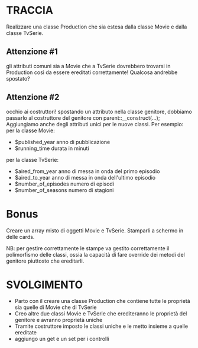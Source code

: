 # TRACCIA

Realizzare una classe Production che sia estesa dalla classe Movie e dalla classe TvSerie.

## Attenzione #1

gli attributi comuni sia a Movie che a TvSerie dovrebbero trovarsi in Production così da essere ereditati correttamente! Qualcosa andrebbe spostato?

## Attenzione #2

occhio ai costruttori! spostando un attributo nella classe genitore, dobbiamo passarlo al costruttore del genitore con parent::\_\_construct(...);
Aggiungiamo anche degli attributi unici per le nuove classi. Per esempio:
per la classe Movie:

- $published_year anno di pubblicazione
- $running_time durata in minuti

per la classe TvSerie:

- $aired_from_year anno di messa in onda del primo episodio
- $aired_to_year anno di messa in onda dell'ultimo episodio
- $number_of_episodes numero di episodi
- $number_of_seasons numero di stagioni

# Bonus

Creare un array misto di oggetti Movie e TvSerie. Stamparli a schermo in delle cards.

NB: per gestire correttamente le stampe va gestito correttamente il polimorfismo delle classi, ossia la capacità di fare override dei metodi del genitore piuttosto che ereditarli.

# SVOLGIMENTO

- Parto con il creare una classe Production che contiene tutte le proprietà sia quelle di Movie che di TvSerie
- Creo altre due classi Movie e TvSerie che erediteranno le proprietà del genitore e avranno proprietà uniche
- Tramite costruttore imposto le classi uniche e le metto insieme a quelle ereditate
- aggiungo un get e un set per i controlli
